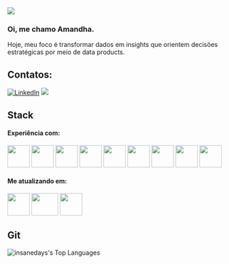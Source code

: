 <img src="https://cdn-ikplgjj.nitrocdn.com/UybapakaRoJtWweIYTWThuckoZDJqqFc/assets/images/optimized/rev-9ad2753/device-insight.com/wp-content/uploads/2023/12/Datenstrategie.jpg" >


### Oi, me chamo Amandha. 
Hoje, meu foco é transformar dados em insights que orientem decisões estratégicas por meio de data products.

## Contatos:
[![LinkedIn](https://img.shields.io/badge/LinkedIn-0077B5?style=for-the-badge&logo=linkedin&logoColor=white)](https://www.linkedin.com/in/amandhanery/)
<a href="mailto:neryamandha@gmail.com"><img loading="lazy" src="https://img.shields.io/badge/Gmail-D14836?style=for-the-badge&logo=gmail&logoColor=white" target="_blank"></a>

## Stack

#### Experiência com:
<div style="display: inline-block;">
    <img src="https://www.svgrepo.com/show/331760/sql-database-generic.svg" width="50" height="50">
    <img src="https://img.icons8.com/color/200/amazon-web-services.png" width="50" height="50">
    <img src="https://upload.wikimedia.org/wikipedia/commons/thumb/2/29/Postgresql_elephant.svg/800px-Postgresql_elephant.svg.png" width="50" height="50">
    <img src="https://cdn.worldvectorlogo.com/logos/google-bigquery-logo-1.svg" width="50" height="50">
    <img src="https://static-00.iconduck.com/assets.00/airflow-icon-256x256-la90eetn.png" width="50" height="50">
    <img src="https://cdn.iconscout.com/icon/free/png-256/free-python-logo-icon-download-in-svg-png-gif-file-formats--programming-language-logos-icons-1720083.png?f=webp" width="50" height="50">
    <img src="https://cdn.worldvectorlogo.com/logos/tableau-software.svg" width="50" height="50">
    <img src="https://cdn.worldvectorlogo.com/logos/power-bi.svg" width="50" height="50">
    <img src="https://cdn.worldvectorlogo.com/logos/google-data-studio.svg" width="50" height="50">
</div>

#### Me atualizando em:
<div style="display: inline-block;">
    <img src="https://cdn-icons-png.flaticon.com/512/6432/6432461.png" width="50" height="50">
    <img src="https://upload.wikimedia.org/wikipedia/commons/thumb/1/1b/R_logo.svg/1200px-R_logo.svg.png" width="60" height="50">
    <img src="https://cdn-icons-png.flaticon.com/512/8618/8618881.png" width="50" height="50">
</div>

## Git

![insanedays's Top Languages](https://github-readme-stats.vercel.app/api/top-langs/?username=insanedays&theme=tokyonight&show_icons=true&hide_border=true&layout=compact)

